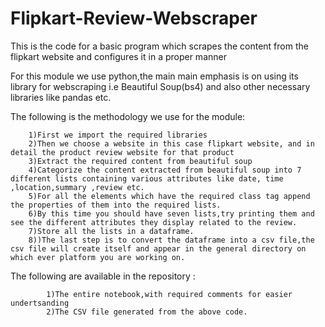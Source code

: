 # Flipkart-Review-Webscraper
This is the code for a basic program which scrapes the content from the flipkart website and configures it in a proper manner


For this module we use python,the main main emphasis is on using its library for webscraping i.e Beautiful Soup(bs4) and also 
other necessary libraries like pandas etc.


The following is the methodology we use for the module:



		1)First we import the required libraries 
		2)Then we choose a website in this case flipkart website, and in detail the product review website for that product
		3)Extract the required content from beautiful soup
		4)Categorize the content extracted from beautiful soup into 7 different lists containing various attributes like date, time ,location,summary ,review etc.
		5)For all the elements which have the required class tag append the properties of them into the required lists.
		6)By this time you should have seven lists,try printing them and see the different attributes they display related to the review.
		7)Store all the lists in a dataframe.
		8))The last step is to convert the dataframe into a csv file,the csv file will create itself and appear in the general directory on which ever platform you are working on.
		

The following are available in the repository :
			
			
			1)The entire notebook,with required comments for easier undertsanding
			2)The CSV file generated from the above code.
      
